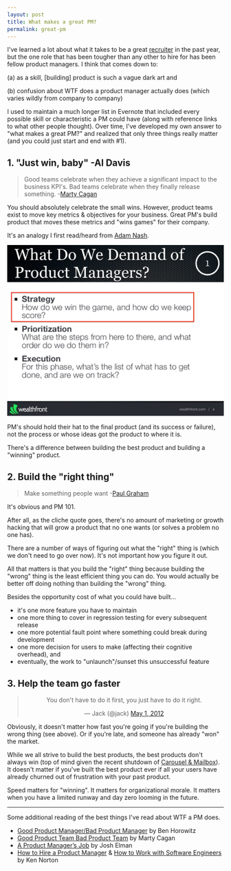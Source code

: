 ```yaml
---
layout: post
title: What makes a great PM?
permalink: great-pm
---
```


I've learned a lot about what it takes to be a great [recruiter](/recruiting) in the past year, but the one role that has been tougher than any other to hire for has been fellow product managers. I think that comes down to:

(a) as a skill, [building] product is such a vague dark art and

(b) confusion about WTF does a product manager actually does (which varies wildly from company to company)

I used to maintain a much longer list in Evernote that included every possible skill or characteristic a PM could have (along with reference links to what other people thought).  Over time, I've developed my own answer to "what makes a great PM?" and realized that only three things really matter (and you could just start and end with #1).

## 1. "Just win, baby" -Al Davis

> Good teams celebrate when they achieve a significant impact to the business KPI's.  Bad teams celebrate when they finally release something.
-[Marty Cagan](http://www.svpg.com/good-product-team-bad-product-team/)

You should absolutely celebrate the small wins. However, product teams exist to move key metrics & objectives for your business. Great PM's build product that moves these metrics and "wins games" for their company.

It's an analogy I first read/heard from [Adam Nash](http://www.slideshare.net/adamnash/be-a-great-product-leader-airbnb-2013).

<center><a href="http://www.slideshare.net/adamnash/be-a-great-product-leader-airbnb-2013/4"><img src="/images/win-games.png"></a></center>

PM's should hold their hat to the final product (and its success or failure), not the process or whose ideas got the product to where it is. 

There's a difference between building the best product and building a "winning" product.

## 2. Build the "right thing"

> Make something people want
-[Paul Graham](http://www.paulgraham.com/good.html)

It's obvious and PM 101.

After all, as the cliche quote goes, there's no amount of marketing or growth hacking that will grow a product that no one wants (or solves a problem no one has).

There are a number of ways of figuring out what the "right" thing is (which we don't need to go over now). It's not important how you figure it out. 

All that matters is that you build the "right" thing because building the "wrong" thing is the least efficient thing you can do. You would actually be better off doing nothing than building the "wrong" thing.

Besides the opportunity cost of what you could have built...

- it's one more feature you have to maintain
- one more thing to cover in regression testing for every subsequent release
- one more potential fault point where something could break during development
- one more decision for users to make (affecting their cognitive overhead), and
- eventually, the work to "unlaunch"/sunset this unsuccessful feature

## 3. Help the team go faster

<center><blockquote class="twitter-tweet" lang="en"><p lang="en" dir="ltr">You don&#39;t have to do it first, you just have to do it right.</p>&mdash; Jack (@jack) <a href="https://twitter.com/jack/status/197346050376343555">May 1, 2012</a></blockquote>
<script async src="//platform.twitter.com/widgets.js" charset="utf-8"></script></center>

Obviously, it doesn't matter how fast you're going if you're building the wrong thing (see above). Or if you're late, and someone has already "won" the market. 

While we all strive to build the best products, the best products don't always win (top of mind given the recent shutdown of [Carousel & Mailbox](http://recode.net/2015/12/07/in-retrenchment-dropbox-closes-down-mailbox-and-carousel-photo-services/)). It doesn't matter if you've built the best product ever if all your users have already churned out of frustration with your past product.

Speed matters for "winning". It matters for organizational morale. It matters when you have a limited runway and day zero looming in the future.  


----

Some additional reading of the best things I've read about WTF a PM does.

- [Good Product Manager/Bad Product Manager](http://a16z.com/2012/06/15/good-product-managerbad-product-manager/) by Ben Horowitz 
- [Good Product Team Bad Product Team](http://www.svpg.com/good-product-team-bad-product-team/) by Marty Cagan
- [A Product Manager’s Job](https://medium.com/@joshelman/a-product-managers-job-63c09a43d0ec) by Josh Elman
- [How to Hire a Product Manager](https://www.kennethnorton.com/essays/productmanager.html) & [How to Work with Software Engineers](https://www.kennethnorton.com/essays/how-to-work-with-software-engineers.html) by Ken Norton